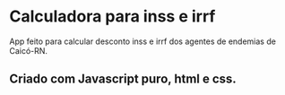 # Calculadora para inss e irrf

App feito para calcular desconto inss e irrf dos agentes de endemias de Caicó-RN.


Criado com Javascript puro, html e css.
-